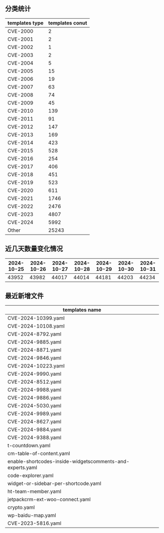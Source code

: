 ## 分类统计
| templates type | templates conut | 
| --- | --- |
| CVE-2000 | 2 |
| CVE-2001 | 2 |
| CVE-2002 | 1 |
| CVE-2003 | 2 |
| CVE-2004 | 5 |
| CVE-2005 | 15 |
| CVE-2006 | 19 |
| CVE-2007 | 63 |
| CVE-2008 | 74 |
| CVE-2009 | 45 |
| CVE-2010 | 139 |
| CVE-2011 | 91 |
| CVE-2012 | 147 |
| CVE-2013 | 169 |
| CVE-2014 | 423 |
| CVE-2015 | 528 |
| CVE-2016 | 254 |
| CVE-2017 | 406 |
| CVE-2018 | 451 |
| CVE-2019 | 523 |
| CVE-2020 | 611 |
| CVE-2021 | 1746 |
| CVE-2022 | 2476 |
| CVE-2023 | 4807 |
| CVE-2024 | 5992 |
| Other | 25243 |
## 近几天数量变化情况
|2024-10-25 | 2024-10-26 | 2024-10-27 | 2024-10-28 | 2024-10-29 | 2024-10-30 | 2024-10-31|
|--- | ------ | ------ | ------ | ------ | ------ | ---|
|43952 | 43982 | 44017 | 44014 | 44181 | 44203 | 44234|
## 最近新增文件
| templates name | 
| --- |
| CVE-2024-10399.yaml |
| CVE-2024-10108.yaml |
| CVE-2024-8792.yaml |
| CVE-2024-9885.yaml |
| CVE-2024-8871.yaml |
| CVE-2024-9846.yaml |
| CVE-2024-10223.yaml |
| CVE-2024-9990.yaml |
| CVE-2024-8512.yaml |
| CVE-2024-9988.yaml |
| CVE-2024-9886.yaml |
| CVE-2024-5030.yaml |
| CVE-2024-9989.yaml |
| CVE-2024-8627.yaml |
| CVE-2024-9884.yaml |
| CVE-2024-9388.yaml |
| t-countdown.yaml |
| cm-table-of-content.yaml |
| enable-shortcodes-inside-widgetscomments-and-experts.yaml |
| code-explorer.yaml |
| widget-or-sidebar-per-shortcode.yaml |
| ht-team-member.yaml |
| jetpackcrm-ext-woo-connect.yaml |
| crypto.yaml |
| wp-baidu-map.yaml |
| CVE-2023-5816.yaml |
